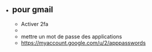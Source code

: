 - ## pour gmail
	- Activer 2fa
	-
	- mettre un mot de passe des applications
	- https://myaccount.google.com/u/2/apppasswords